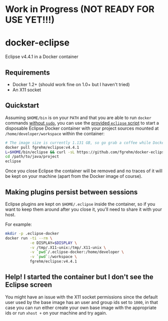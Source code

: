 # Work in Progress (NOT READY FOR USE YET!!!)

# docker-eclipse

Eclipse v4.4.1 in a Docker container

## Requirements

* Docker 1.2+ (should work fine on 1.0+ but I haven't tried)
* An X11 socket

## Quickstart

Assuming `$HOME/bin` is on your `PATH` and that you are able to run `docker`
commands [without `sudo`](http://docs.docker.io/installation/ubuntulinux/#giving-non-root-access),
you can use the [provided `eclipse` script](eclipse) to start a disposable
Eclipse Docker container with your project sources mounted at `/home/developer/workspace`
within the container:

```sh
# The image size is currently 1.131 GB, so go grab a coffee while Docker downloads it
docker pull fgrehm/eclipse:v4.4.1
L=$HOME/bin/eclipse && curl -sL https://github.com/fgrehm/docker-eclipse/raw/master/eclipse > $L && chmod +x $L
cd /path/to/java/project
eclipse
```

Once you close Eclipse the container will be removed and no traces of it will be
kept on your machine (apart from the Docker image of course).

## Making plugins persist between sessions

Eclipse plugins are kept on `$HOME/.eclipse` inside the container, so if you
want to keep them around after you close it, you'll need to share it with your
host.

For example:

```sh
mkdir -p .eclipse-docker
docker run -ti --rm \
           -e DISPLAY=$DISPLAY \
           -v /tmp/.X11-unix:/tmp/.X11-unix \
           -v `pwd`/.eclipse-docker:/home/developer \
           -v `pwd`:/workspace \
           fgrehm/eclipse:v4.4.1
```

## Help! I started the container but I don't see the Eclipse screen

You might have an issue with the X11 socket permissions since the default user
used by the base image has an user and group ids set to `1000`, in that case
you can run either create your own base image with the appropriate ids or run
`xhost +` on your machine and try again.

